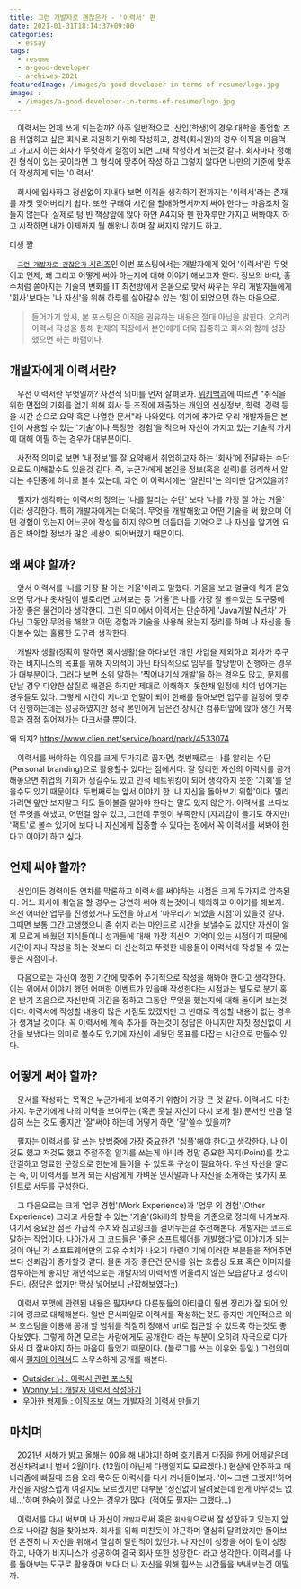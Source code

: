 ```yaml
---
title: 그런 개발자로 괜찮은가 - '이력서' 편
date: 2021-01-31T18:14:37+09:00
categories:
  - essay
tags: 
  - resume
  - a-good-developer
  - archives-2021
featuredImage: /images/a-good-developer-in-terms-of-resume/logo.jpg
images :
  - /images/a-good-developer-in-terms-of-resume/logo.jpg
---
```


　이력서는 언제 쓰게 되는걸까? 아주 일반적으로. 신입(학생)의 경우 대학을 졸업할 즈음 취업하고 싶은 회사로 지원하기 위해 작성하고, 경력(회사원)의 경우 이직을 마음먹고 가고자 하는 회사가 뚜렷하게 결정이 되면 그때 작성하게 되는것 같다. 회사마다 정해진 형식이 있는 곳이라면 그 형식에 맞추어 작성 하고 그렇지 않다면 나만의 기준에 맞추어 작성하게 되는 '이력서'. 

　회사에 입사하고 정신없이 지내다 보면 이직을 생각하기 전까지는 '이력서'라는 존재를 자칫 잊어버리기 쉽다. 또한 구태여 시간을 할애하면서까지 써야 한다는 마음조차 잘 들지 않는다. 실제로 텅 빈 책상앞에 앉아 하얀 A4지와 펜 한자루만 가지고 써봐야지 하고 시작하면 내가 이제까지 뭘 해왔나 하며 잘 써지지 않기도 하고. 

미생 짤

　[`그런 개발자로 괜찮은가` 시리즈](/tags/a-good-developer/)인 이번 포스팅에서는 개발자에게 있어 '이력서'란 무엇이고 언제, 왜 그리고 어떻게 써야 하는지에 대해 이야기 해보고자 한다. 정보의 바다, 홍수처럼 쏟아지는 기술의 변화를 IT 최전방에서 온몸으로 맞서 싸우는 우리 개발자들에게 '회사'보다는 '나 자신'을 위해 하루를 살아갈수 있는 '힘'이 되었으면 하는 마음으로.

> 들어가기 앞서, 본 포스팅은 이직을 권유하는 내용은 절대 아님을 밝힌다. 오히려 이력서 작성을 통해 현재의 직장에서 본인에게 더욱 집중하고 회사와 함께 성장했으면 하는 바램이다.

## 개발자에게 이력서란?
　우선 이력서란 무엇일까? 사전적 의미를 먼저 살펴보자. [위키백과](https://ko.wikipedia.org/wiki/%EC%9D%B4%EB%A0%A5%EC%84%9C)에 따르면 "취직을 위한 면접의 기회를 얻기 위해 회사 등 조직에 제출하는 개인의 신상정보, 학력, 경력 등을 시간 순으로 요약 혹은 나열한 문서"라 나와있다. 여기에 추가로 우리 개발자들은 본인이 사용할 수 있는 '기술'이나 특정한 '경험'을 적으며 자신이 가지고 있는 기술적 가치에 대해 어필 하는 경우가 대부분이다.

　사전적 의미로 보면 '내 정보'를 잘 요약해서 취업하고자 하는 '회사'에 전달하는 수단으로도 이해할수도 있을것 같다. 즉, 누군가에게 본인을 정보(혹은 실력)를 정리해서 알리는 수단중에 하나로 볼수 있는데, 과연 이 이력서에는 '알린다'는 의미만 담겨있을까?

　필자가 생각하는 이력서의 정의는 '나를 알리는 수단' 보다 '나를 가장 잘 아는 거울' 이라 생각한다. 특히 개발자에게는 더욱더. 무엇을 개발해왔고 어떤 기술을 써 왔으며 어떤 경험이 있는지 어느곳에 작성을 하지 않으면 더듬더듬 기억으로 나 자신을 알기엔 요즘은 봐야할 정보가 많은 세상이 되어버렸기 때문이다.

## 왜 써야 할까?
　앞서 이력서를 '나를 가장 잘 아는 거울'이라고 말했다. 거울을 보고 얼굴에 뭐가 묻었으면 닦거나 옷차림이 별로라면 고쳐보는 등 '거울'은 나를 가장 잘 볼수있는 도구중에 가장 좋은 물건이라 생각한다. 그런 의미에서 이력서는 단순하게 'Java개발 N년차' 가 아닌 그동안 무엇을 해왔고 어떤 경험과 기술을 사용해 왔는지 정리를 하며 나 자신을 돌아볼수 있는 훌륭한 도구라 생각한다.

　개발자 생활(정확히 말하면 회사생활)을 하다보면 개인 사업을 제외하고 회사가 추구하는 비지니스의 목표를 위해 자의적이 아닌 타의적으로 임무를 할당받아 진행하는 경우가 대부분이다. 그러다 보면 소위 말하는 '찍어내기식 개발'을 하는 경우도 많고, 문제를 만날 경우 다양한 삽질로 해결은 하지만 제대로 이해하지 못한채 일정에 치여 넘어가는 경우들도 있다. 그렇게 시간이 지나고 연말이 되어 한해를 돌아보면 업무를 일정에 맞추어 진행하는데는 성공하였지만 정작 본인에게 남은건 장시간 컴퓨터앞에 앉아 생긴 거북목과 점점 짙어져가는 다크서클 뿐이다.

왜 되지? https://www.clien.net/service/board/park/4533074

　이력서를 써야하는 이유를 크게 두가지로 꼽자면, 첫번째로는 나를 알리는 수단(Personal branding)으로 활용할수 있다는 점에서다. 잘 정리한 자신의 이력서를 공개해놓으면 취업의 기회가 생길수도 있고 인적 네트워킹이 되어 생각하지 못한 '기회'를 얻을수도 있기 때문이다. 두번째로는 앞서 이야기 한 '나 자신을 돌아보기 위함'이다. 멀리 가려면 앞만 보지말고 뒤도 돌아볼줄 알아야 한다는 말도 있지 않은가. 이력서를 쓰다보면 무엇을 해냈고, 어떤걸 할수 있고, 그런데 무엇이 부족한지 (자괴감이 들기도 하지만) '팩트'로 볼수 있기에 보다 나 자신에게 집중할 수 있다는 점에서 꼭 이력서를 써봐야 한다고 이야기 하고 싶다.

## 언제 써야 할까?
　신입이든 경력이든 연차를 막론하고 이력서를 써야하는 시점은 크게 두가지로 압축된다. 어느 회사에 취업을 할 경우는 당연히 써야 하는것이니 제외하고 이야기를 해보자. 우선 어떠한 업무를 진행했거나 도전을 하고서 '마무리가 되었을 시점'이 있을것 같다. 그때면 보통 그간 고생했으니 좀 쉬자 라는 마인드로 시간을 보낼수도 있지만 자신이 알게 모르게 배웠던 지식들이나 성과들에 대해 가장 최신의 기억이 있는 시점이기 때문에 시간이 지나 작성을 하는 것보다 더 신선하고 뚜렷한 내용들이 이력서에 작성될 수 있는 좋은 시점이다. 

　다음으로는 자신이 정한 기간에 맞추어 주기적으로 작성을 해봐야 한다고 생각한다. 이는 위에서 이야기 했던 어떠한 이벤트가 있을때 작성한다는 시점과는 별도로 분기 혹은 반기 즈음으로 자신만의 기간을 정하고 그동안 무엇을 했는지에 대해 돌이켜 보는것이다. 이력서에 작성할 내용이 많은 시점도 있겠지만 그 반대로 작성할 내용이 없는 경우가 생겨날 것이다. 꼭 이력서에 계속 추가를 하는것이 정답은 아니지만 자칫 정신없이 시간을 보냈다는 의미로 볼수도 있기에 자신이 세웠던 목표를 다잡는 시간으로 만들수 있다. 

## 어떻게 써야 할까?
　문서를 작성하는 목적은 누군가에게 보여주기 위함이 가장 큰 것 같다. 이력서도 마찬가지. 누군가에게 나의 이력을 보여주는 (혹은 훗날 자신이 다시 보게 될) 문서인 만큼 열심히 쓰는 것도 좋지만 '잘'써야 하는데 어떻게 하면 '잘'쓸수 있을까?

　필자는 이력서를 잘 쓰는 방법중에 가장 중요한건 '심플'해야 한다고 생각한다. 나 이것도 했고 저것도 했고 주절주절 일기를 쓰는게 아니라 정말 중요한 꼭지(Point)를 찾고 간결하고 명료한 문장으로 한눈에 들어올 수 있도록 구성이 필요하다. 우선 자신을 알리는 즉, 이 이력서를 보게 되는 사람에게 가벼운 인사말과 나 자신을 소개하는 몇가지 포인트로 서두를 구성한다. 

　그 다음으로는 크게 '업무 경험'(Work Experience)과 '업무 외 경험'(Other Experience) 그리고 사용할 수 있는 '기술'(Skill)의 항목을 기준으로 정리해 나가보자. 여기서 중요한 점은 가급적 수치와 참고링크를 걸어두는걸 추천해본다. 개발자는 코드로 말하는 직업이다. 나아가서 그 코드들은 '좋은 소프트웨어를 개발했다'로 이야기가 되는것이 아닌 각 소프트웨어만의 고유 수치가 나오기 마련이기에 이러한 부분들을 적어주면 보다 신뢰감이 증가할것 같다. 물론 가장 좋은건 문서를 읽는 흐름상 도표 혹은 이미지를 첨부하는게 좋지만 개인적으로는 개발자의 이력서엔 어울리지 않는 모습같다고 생각이 든다. (정답은 없지만 막상 넣어보니 난잡해보였다;;)

　이력서 포맷에 관련된 내용은 필자보다 다른분들의 아티클이 훨씬 정리가 잘 되어 있기에 링크로 대체해본다. 일반 문서파일로 이력서를 작성하는것도 좋지만 개인적으로 외부 호스팅을 이용해 공개 할 범위를 적절히 정해서 url로 접근할 수 있도록 하는것도 좋아보였다. 그렇게 하면 모르는 사람에게도 공개한다 라는 부분이 오히려 자극으로 다가와서 더 잘써야지 하는 마음이 들었기 때문이다. (블로그를 쓰는 이유와 동일.) 그런의미에서 [필자의 이력서](https://taetaetae.github.io/resume/)도 스무스하게 공개를 해본다.
- [Outsider 님 : 이력서 관련 포스팅](https://blog.outsider.ne.kr/1234)
- [Wonny 님 : 개발자 이력서 작성하기](https://brunch.co.kr/@hee072794/132)
- [우아한 형제들 : 이직초보 어느 개발자의 이력서 만들기](https://woowabros.github.io/experience/2017/07/17/resume.html)

## 마치며 
　2021년 새해가 밝고 올해는 00을 해 내야지! 하며 호기롭게 다짐을 한게 어제같은데 정신차려보니 벌써 2월이다. (12월이 아닌게 다행일지도 모르겠다.) 현실에 안주하고 매너리즘에 빠질때 즈음 오래 묵혀둔 이력서를 다시 꺼내들어보자. '아~ 그땐 그랬지!'하며 자신을 자랑스럽게 여길지도 모르겠지만 대부분 '정신없이 달려왔는데 한게 아무것도 없네...'하며 한숨이 절로 나오는 경우가 많다. (적어도 필자는 그랬다...)

　이력서를 다시 써보며 나 자신이 `개발자`로써 혹은 `회사원`으로써 잘 성장하고 있는지 앞으로 나아갈 힘을 찾아보자. 회사를 위해 미친듯이  야근하며 열심히 달려왔지만 돌아보면 온전히 나 자신을 위해서 열심히 달린적이 있던가. 나 자신이 성장을 해야 팀이 성장하고, 나아가 비지니스가 성공하여 결국 회사 또한 성장한다 라고 생각한다. 이력서를 나를 돌아보는 도구로 활용하며 보다 더 나 자신을 위해 힘쓰는 시간들을 보내보는건 어떨까.